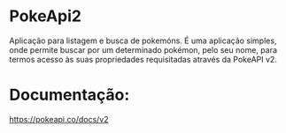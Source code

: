 # PokeApi2
Aplicação para listagem e busca de pokemóns. É uma aplicação simples, onde permite buscar por um determinado pokémon, pelo seu nome, para termos acesso às suas propriedades requisitadas através da PokeAPI v2.

# Documentação: 
https://pokeapi.co/docs/v2



